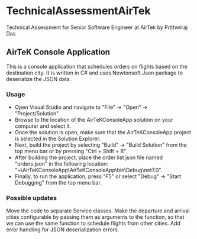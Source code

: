 # TechnicalAssessmentAirTek
Technical Assessment for Senior Software Engineer at AirTek by Prithwiraj Das 

## AirTeK Console Application
This is a console application that schedules orders on flights based on the destination city. It is written in C# and uses Newtonsoft.Json package to deserialize the JSON data.

### Usage
- Open Visual Studio and navigate to "File" -> "Open" -> "Project/Solution"
- Browse to the location of the AirTeKConsoleApp solution on your computer and select it.
- Once the solution is open, make sure that the AirTeKConsoleApp project is selected in the Solution Explorer.
- Next, build the project by selecting "Build" -> "Build Solution" from the top menu bar or by pressing "Ctrl + Shift + B".
- After building the project, place the order list json file named "orders.json" in the following location: "~\AirTeKConsoleApp\AirTeKConsoleApp\bin\Debug\net7.0". 
- Finally, to run the application, press "F5" or select "Debug" -> "Start Debugging" from the top menu bar.


### Possible updates
Move the code to separate Service classes.
Make the departure and arrival cities configurable by passing them as arguments to the function, so that we can use the same function to schedule flights from other cities.
Add error handling for JSON deserialization errors.

